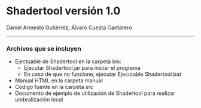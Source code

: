 # Shadertool versión 1.0

Daniel Armesto Gutiérrez, Álvaro Cuesta Cantarero

----------


### Archivos que se incluyen

- Ejectuable de Shadertool en la carpeta bin: 
    + Ejecutar Shadertool.jar para iniciar el programa
    + En caso de que no funcione, ejecutar Ejecutable Shadertool.bat
- Manual HTML en la carpeta manual
- Código fuente en la carpeta src
- Documento de ejemplo de utilización de Shadertool para realizar umbralización local